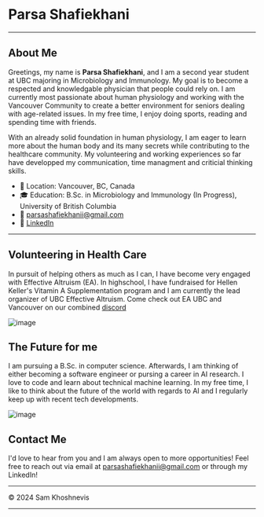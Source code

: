 # Parsa Shafiekhani

---

## About Me

Greetings, my name is **Parsa Shafiekhani**, and I am a second year student at UBC majoring in Microbiology and Immunology. My goal is to become a respected and knowledgable physician that people could rely on. I am currently most passionate about human physiology and working with the Vancouver Community to create a better environment for seniors dealing with age-related issues. In my free time, I enjoy doing sports, reading and spending time with friends.

With an already solid foundation in human physiology, I am eager to learn more about the human body and its many secrets while contributing to the healthcare community. My volunteering and working experiences so far have developped my communication, time managment and criticial thinking skills.


- 📍 Location: Vancouver, BC, Canada
- 🎓 Education: B.Sc. in Microbiology and Immunology (In Progress), University of British Columbia
- 📧 parsashafiekhanii@gmail.com
- 💼 [LinkedIn](www.linkedin.com/in/parsa-shafiekhani)


---

## Volunteering in Health Care 

In pursuit of helping others as much as I can, I have become very engaged with Effective Altruism (EA). In highschool, I have fundraised for Hellen Keller's Vitamin A Supplementation program and I am currently the lead organizer of UBC Effective Altruism. Come check out EA UBC and Vancouver on our combined [discord](https://discord.gg/r2ntupNFpF)

![image](https://github.com/user-attachments/assets/3ec9afa1-eb25-4c69-8799-b76811e750ea)

## The Future for me

I am pursuing a B.Sc. in computer science. Afterwards, I am thinking of either becoming a software engineer or pursing a career in AI research. I love to code and learn about technical machine learning. In my free time, I like to think about the future of the world with regards to AI and I regularly keep up with recent tech developments.

![image](https://github.com/user-attachments/assets/07d4be30-7dfc-4f29-a707-206477da0cc9)


## Contact Me

I'd love to hear from you and I am always open to more opportunities! Feel free to reach out via email at parsashafiekhanii@gmail.com or through my LinkedIn!


---

© 2024 Sam Khoshnevis

---

